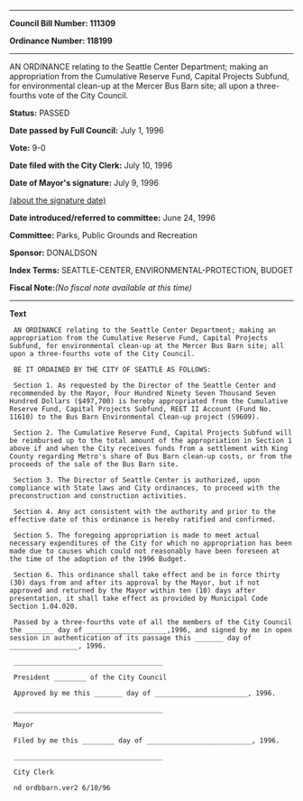 

********

**Council Bill Number: 111309**
   
**Ordinance Number: 118199**
********

 AN ORDINANCE relating to the Seattle Center Department; making an appropriation from the Cumulative Reserve Fund, Capital Projects Subfund, for environmental clean-up at the Mercer Bus Barn site; all upon a three-fourths vote of the City Council.

**Status:** PASSED
   
**Date passed by Full Council:** July 1, 1996
   
**Vote:** 9-0
   
**Date filed with the City Clerk:** July 10, 1996
   
**Date of Mayor's signature:** July 9, 1996
   
[(about the signature date)](/~public/approvaldate.htm)
   
   
   
**Date introduced/referred to committee:** June 24, 1996
   
**Committee:** Parks, Public Grounds and Recreation
   
**Sponsor:** DONALDSON
   
   
**Index Terms:** SEATTLE-CENTER, ENVIRONMENTAL-PROTECTION, BUDGET

**Fiscal Note:**_(No fiscal note available at this time)_

********

**Text**
   
```
 AN ORDINANCE relating to the Seattle Center Department; making an appropriation from the Cumulative Reserve Fund, Capital Projects Subfund, for environmental clean-up at the Mercer Bus Barn site; all upon a three-fourths vote of the City Council.

 BE IT ORDAINED BY THE CITY OF SEATTLE AS FOLLOWS:

 Section 1. As requested by the Director of the Seattle Center and recommended by the Mayor, Four Hundred Ninety Seven Thousand Seven Hundred Dollars ($497,700) is hereby appropriated from the Cumulative Reserve Fund, Capital Projects Subfund, REET II Account (Fund No. 11610) to the Bus Barn Environmental Clean-up project (S9609).

 Section 2. The Cumulative Reserve Fund, Capital Projects Subfund will be reimbursed up to the total amount of the appropriation in Section 1 above if and when the City receives funds from a settlement with King County regarding Metro's share of Bus Barn clean-up costs, or from the proceeds of the sale of the Bus Barn site.

 Section 3. The Director of Seattle Center is authorized, upon compliance with State laws and City ordinances, to proceed with the preconstruction and construction activities.

 Section 4. Any act consistent with the authority and prior to the effective date of this ordinance is hereby ratified and confirmed.

 Section 5. The foregoing appropriation is made to meet actual necessary expenditures of the City for which no appropriation has been made due to causes which could not reasonably have been foreseen at the time of the adoption of the 1996 Budget.

 Section 6. This ordinance shall take effect and be in force thirty (30) days from and after its approval by the Mayor, but if not approved and returned by the Mayor within ten (10) days after presentation, it shall take effect as provided by Municipal Code Section 1.04.020.

 Passed by a three-fourths vote of all the members of the City Council the _______ day of ____________________,1996, and signed by me in open session in authentication of its passage this _______ day of _________________, 1996.

 _____________________________________

 President ________ of the City Council

 Approved by me this _______ day of _______________________, 1996.

 _____________________________________

 Mayor

 Filed by me this ________ day of __________________________, 1996.

 _____________________________________

 City Clerk

 nd ordbbarn.ver2 6/10/96

```
